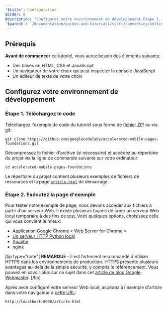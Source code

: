 ```yaml
---
'$title': Configuration
$order: 0
description: "Configurez votre environnement de développement Étape 1. Téléchargez le code. Téléchargez l'exemple de code du tutoriel sous forme de fichier ZIP ou via git ..."
'$parent': '/documentation/guides-and-tutorials/start/converting/setting-up.md'
---
```


## Prérequis

**Avant de commencer** ce tutoriel, vous aurez besoin des éléments suivants:

- Des bases en HTML, CSS et JavaScript
- Un navigateur de votre choix qui peut inspecter la console JavaScript
- Un éditeur de texte de votre choix

## Configurez votre environnement de développement

### Étape 1. Téléchargez le code

Téléchargez l'exemple de code du tutoriel sous forme de [fichier ZIP](https://github.com/googlecodelabs/accelerated-mobile-pages-foundations/archive/master.zip) ou via git:

```shell
git clone https://github.com/googlecodelabs/accelerated-mobile-pages-foundations.git
```

Décompressez le fichier d'archive (si nécessaire) et accédez au répertoire du projet via la ligne de commande suivante sur votre ordinateur:

```shell
cd accelerated-mobile-pages-foundations
```

Le répertoire du projet contient plusieurs exemples de fichiers de ressources et la page [`article.html`](https://github.com/googlecodelabs/accelerated-mobile-pages-foundations/blob/master/article.html) de démarrage.

### Étape 2. Exécutez la page d'exemple

Pour tester notre exemple de page, nous devons accéder aux fichiers à partir d'un serveur Web. Il existe plusieurs façons de créer un serveur Web local temporaire à des fins de test. Voici quelques options, choisissez celle qui vous convient le mieux:

- [Application Google Chrome « Web Server for Chrome »](https://chrome.google.com/webstore/detail/web-server-for-chrome/ofhbbkphhbklhfoeikjpcbhemlocgigb)
- [Un serveur HTTP Python local](https://developer.mozilla.org/en-US/docs/Learn/Common_questions/set_up_a_local_testing_server#Running_a_simple_local_HTTP_server)
- [Apache](https://httpd.apache.org/docs/2.4/getting-started.html)
- [nginx](http://nginx.org/)

[tip type="note"] **REMARQUE -** Il est fortement recommandé d'utiliser HTTPS dans les environnements de production. HTTPS présente plusieurs avantages au-delà de la simple sécurité, y compris le référencement. Vous pouvez en savoir plus sur ce sujet dans cet [article de blog Google Webmaster](https://webmasters.googleblog.com/2014/08/https-as-ranking-signal.html). [/tip]

Après avoir configuré votre serveur Web local, accédez à l'exemple d'article dans votre navigateur à [cette URL](http://localhost:8000/article.html):

```text
http://localhost:8000/article.html
```
